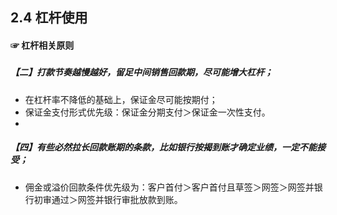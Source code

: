 ## 2.4 杠杆使用

#### ☞ 杠杆相关原则

##### 

##### 【二】打款节奏越慢越好，留足中间销售回款期，尽可能增大杠杆；

* 在杠杆率不降低的基础上，保证金尽可能按期付；
* 保证金支付形式优先级：保证金分期支付＞保证金一次性支付。
* 
##### 【四】有些必然拉长回款账期的条款，比如银行按揭到账才确定业绩，一定不能接受；

* 佣金或溢价回款条件优先级为：客户首付＞客户首付且草签＞网签＞网签并银行初审通过＞网签并银行审批放款到账。




